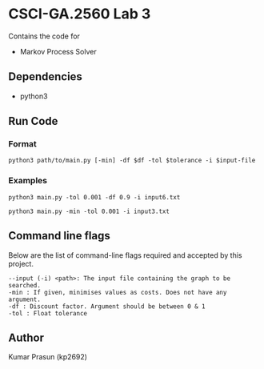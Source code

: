 # CSCI-GA.2560 Lab 3

Contains the code for
* Markov Process Solver

## Dependencies

* python3

## Run Code

### Format

```
python3 path/to/main.py [-min] -df $df -tol $tolerance -i $input-file
```

### Examples

```
python3 main.py -tol 0.001 -df 0.9 -i input6.txt
```

```
python3 main.py -min -tol 0.001 -i input3.txt
``` 

## Command line flags
 
Below are the list of command-line flags required and accepted by this project.

```
--input (-i) <path>: The input file containing the graph to be searched.  
-min : If given, minimises values as costs. Does not have any argument.   
-df : Discount factor. Argument should be between 0 & 1
-tol : Float tolerance 
```

## Author

Kumar Prasun (kp2692)